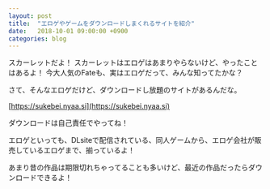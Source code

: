 ```yaml
---
layout: post
title:  "エロゲやゲームをダウンロードしまくれるサイトを紹介"
date:   2018-10-01 09:00:00 +0900
categories: blog
---
```




スカーレットだよ！
スカーレットはエロゲはあまりやらないけど、やったことはあるよ！
今大人気のFateも、実はエロゲだって、みんな知ってたかな？

さて、そんなエロゲだけど、ダウンロードし放題のサイトがあるんだな。

[https://sukebei.nyaa.si](https://sukebei.nyaa.si)

ダウンロードは自己責任でやってね！

エロゲといっても、DLsiteで配信されている、同人ゲームから、エロゲ会社が販売しているエロゲまで、揃っているよ！

あまり昔の作品は期限切れちゃってることも多いけど、最近の作品だったらダウンロードできるよ！
